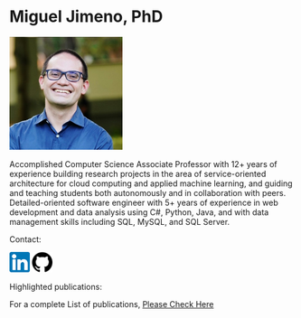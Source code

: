 # Miguel Jimeno, PhD

<img src="images/migueljimeno.jpg" width="200" height="200">

Accomplished Computer Science Associate Professor with 12+ years of experience building research projects in the area of service-oriented architecture for cloud computing and applied machine learning, and guiding and teaching students both autonomously and in collaboration with peers. Detailed-oriented software engineer with 5+ years of experience in web development and data analysis using C#, Python, Java, and with data management skills including SQL, MySQL, and SQL Server.

Contact:


<a href="https://www.linkedin.com/in/miguel-jimeno-7a69581/"><img src="images/linkedin.png" width="36" height="36"></a>
<a href="https://github.com/mikejim"><img src="images/github.png" width="36" height="36"></a>

Highlighted publications:



For a complete List of publications, [Please Check Here](https://mikejim.github.io/publications)
